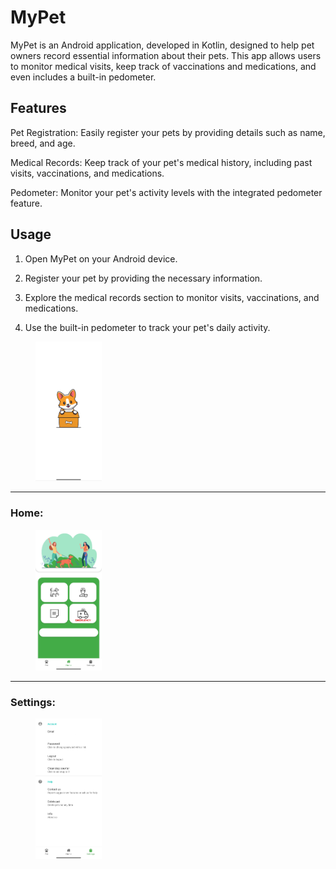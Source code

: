 # MyPet
MyPet is an Android application, developed in Kotlin, designed to help pet owners record essential information about their pets. This app allows users to monitor medical visits, keep track of vaccinations and medications, and even includes a built-in pedometer.

## Features
Pet Registration: Easily register your pets by providing details such as name, breed, and age.

Medical Records: Keep track of your pet's medical history, including past visits, vaccinations, and medications.

Pedometer: Monitor your pet's activity levels with the integrated pedometer feature.


## Usage
1. Open MyPet on your Android device.

2. Register your pet by providing the necessary information.

3. Explore the medical records section to monitor visits, vaccinations, and medications.

4. Use the built-in pedometer to track your pet's daily activity.

<figure>
  <img src= "./readme_screen/screen_1.jpg" width="25%" height="25%">
</figure>

-------------------------------------------------------------------------------------

### Home:
<figure>
  <img src= "./readme_screen/screen_2.jpg" width="25%" height="25%">
</figure>

-------------------------------------------------------------------------------------

### Settings:
<figure>
  <img src= "./readme_screen/screen_3.jpg" width="25%" height="25%">
</figure>
